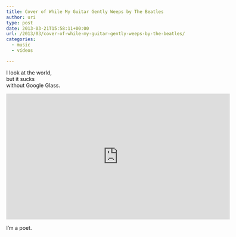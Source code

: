 ```yaml
---
title: Cover of While My Guitar Gently Weeps by The Beatles
author: uri
type: post
date: 2013-03-21T15:58:11+00:00
url: /2013/03/cover-of-while-my-guitar-gently-weeps-by-the-beatles/
categories:
  - music
  - vídeos

---
```

I look at the world,  
but it sucks  
without Google Glass.

<iframe width="600" height="338" src="http://www.youtube.com/embed/blCkVdxoRz0" frameborder="0" allowfullscreen></iframe>

I&#8217;m a poet.